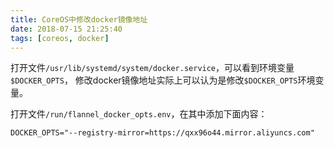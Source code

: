 ```yaml
---
title: CoreOS中修改docker镜像地址
date: 2018-07-15 21:25:40
tags: [coreos, docker]
---
```


打开文件`/usr/lib/systemd/system/docker.service`，可以看到环境变量`$DOCKER_OPTS`，
修改docker镜像地址实际上可以认为是修改`$DOCKER_OPTS`环境变量。

打开文件`/run/flannel_docker_opts.env`，在其中添加下面内容：

```
DOCKER_OPTS="--registry-mirror=https://qxx96o44.mirror.aliyuncs.com"
```
